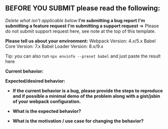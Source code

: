 ## **BEFORE YOU SUBMIT** please read the following:
<!--
If you have a support request or question please submit them to
[StackOverflow](http://stackoverflow.com/questions/tagged/babeljs) using the tag
`[babel]` or
the [Babel Slack](babeljs.slack.com). Future support requests will be closed.
-->
*Delete what isn't applicable below*
**I'm submitting a bug report**
**I'm submitting a feature request**
**I'm submitting a support request** => Please do not submit support request here, see note at the top of this template.

**Please tell us about your environment:**
Webpack Version: 4.x/5.x
Babel Core Version: 7.x
Babel Loader Version: 8.x/9.x

Tip: you can also run `npx envinfo --preset babel` and just paste the result here

**Current behavior:**


**Expected/desired behavior:**


* **If the current behavior is a bug, please provide the steps to reproduce and if possible a minimal demo of the problem along with a gist/jsbin of your webpack configuration.**


* **What is the expected behavior?**


* **What is the motivation / use case for changing the behavior?**

